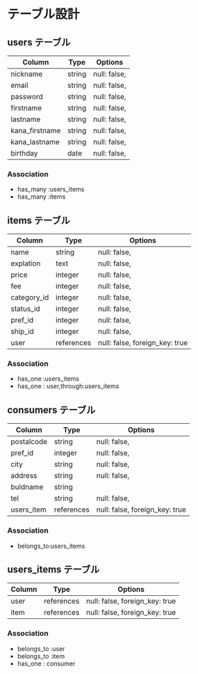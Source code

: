# テーブル設計

## users テーブル

| Column         | Type    | Options      |
| ---------------| --------| -------------|
| nickname       | string  | null: false, |
| email          | string  | null: false, |
| password       | string  | null: false, |
| firstname      | string  | null: false, |
| lastname       | string  | null: false, |
| kana_firstname | string  | null: false, |
| kana_lastname  | string  | null: false, |
| birthday       | date    | null: false, |

### Association
- has_many :users_items
- has_many :items

## items テーブル

| Column      | Type       | Options                        |
| ------------| -----------| -------------------------------|
| name        | string     | null: false,                   |
| explation   | text       | null: false,                   |
| price       | integer    | null: false,                   |
| fee         | integer    | null: false,                   |
| category_id | integer    | null: false,                   |
| status_id   | integer    | null: false,                   |
| pref_id     | integer    | null: false,                   |
| ship_id     | integer    | null: false,                   |
| user        | references | null: false, foreign_key: true |

### Association
- has_one :users_items
- has_one : user,through:users_items


## consumers テーブル

| Column      | Type       | Options                        |
| ------------| -----------| -------------------------------|
| postalcode  | string     | null: false,                   |
| pref_id     | integer    | null: false,                   |
| city        | string     | null: false,                   |
| address     | string     | null: false,                   |
| buldname    | string     |                                |
| tel         | string     | null: false,                   |
| users_item  | references | null: false, foreign_key: true |


### Association
- belongs_to:users_items


## users_items テーブル

| Column      | Type       | Options                        |
| ------------| -----------| -------------------------------|
| user        | references | null: false, foreign_key: true |
| item        | references | null: false, foreign_key: true |

### Association
- belongs_to :user
- belongs_to :item
- has_one : consumer
